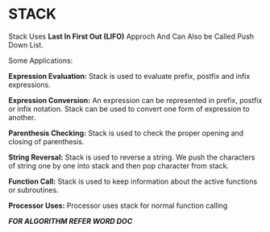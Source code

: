 # STACK
Stack Uses **Last In First Out (LIFO)** Approch And Can Also be Called Push Down List.

Some Applications:

**Expression Evaluation:**
Stack is used to evaluate prefix, postfix and infix expressions.

**Expression Conversion:**
An expression can be represented in prefix, postfix or infix notation. Stack can be used to convert one form of expression to another.

**Parenthesis Checking:**
Stack is used to check the proper opening and closing of parenthesis.

**String Reversal:**
Stack is used to reverse a string. We push the characters of string one by one into stack and then pop character from stack.

**Function Call:**
Stack is used to keep information about the active functions or subroutines.

**Processor Uses:**
Processor uses stack for normal function calling


***FOR ALGORITHM REFER WORD DOC***
